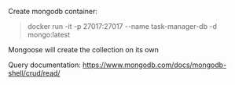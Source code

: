 Create mongodb container:
> docker run -it -p 27017:27017 --name task-manager-db -d mongo:latest

Mongoose will create the collection on its own

Query documentation: https://www.mongodb.com/docs/mongodb-shell/crud/read/